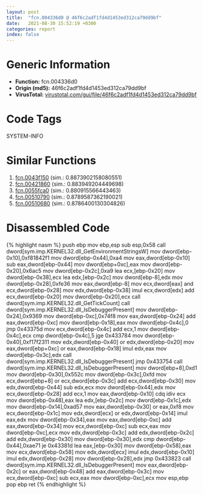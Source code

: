 ```yaml
---
layout: post
title:  "fcn.004336d0 @ 46f6c2adf1fd4d1453ed312ca79dd9bf"
date:   2021-08-30 15:52:19 +0300
categories: report
index: false
---
```


# Generic Information
- **Function:** fcn.004336d0
- **Origin (md5):** 46f6c2adf1fd4d1453ed312ca79dd9bf
- **VirusTotal:** [virustotal.com/gui/file/46f6c2adf1fd4d1453ed312ca79dd9bf][virustotal_ref]

# Code Tags
<span class="tag" id="SYSTEM-INFO">SYSTEM-INFO</span>


# Similar Functions

1. [fcn.0043f150][similar_1_ref] (sim.: 0.8873902158080551)
2. [fcn.00421860][similar_2_ref] (sim.: 0.883949204449698)
3. [fcn.0055fca0][similar_3_ref] (sim.: 0.880915566443463)
4. [fcn.00510790][similar_4_ref] (sim.: 0.8789587362190021)
5. [fcn.00510680][similar_5_ref] (sim.: 0.8786400130304826)


# Disassembled Code

{% highlight nasm %}
push ebp
mov ebp,esp
sub esp,0x58
call dword[sym.imp.KERNEL32.dll_GetEnvironmentStringsW]
mov dword[ebp-0x10],0xf81842f1
mov dword[ebp-0x44],0xa4
mov eax,dword[ebp-0x10]
sub eax,dword[ebp-0x44]
mov dword[ebp+0xc],eax
mov dword[ebp-0x20],0x6ac5
mov dword[ebp-0x2c],0xa9
lea ecx,[ebp-0x20]
mov dword[ebp-0x38],ecx
lea edx,[ebp-0x2c]
mov dword[ebp-8],edx
mov dword[ebp-0x28],0xfe36
mov eax,dword[ebp-8]
mov ecx,dword[eax]
and ecx,dword[ebp-0x28]
mov edx,dword[ebp-0x38]
imul ecx,dword[edx]
add ecx,dword[ebp-0x20]
mov dword[ebp-0x20],ecx
call dword[sym.imp.KERNEL32.dll_GetTickCount]
call dword[sym.imp.KERNEL32.dll_IsDebuggerPresent]
mov dword[ebp-0x24],0x9369
mov dword[ebp-0xc],0x74f8
mov eax,dword[ebp-0x24]
add eax,dword[ebp-0xc]
mov dword[ebp-0x18],eax
mov dword[ebp-0x4c],0
jmp 0x43375d
mov ecx,dword[ebp-0x4c]
add ecx,1
mov dword[ebp-0x4c],ecx
cmp dword[ebp-0x4c],5
jge 0x433784
mov dword[ebp-0x40],0xf17f2311
mov edx,dword[ebp-0x40]
or edx,dword[ebp-0x20]
mov eax,dword[ebp+0xc]
or eax,dword[ebp-0x18]
imul edx,eax
mov dword[ebp-0x3c],edx
call dword[sym.imp.KERNEL32.dll_IsDebuggerPresent]
jmp 0x433754
call dword[sym.imp.KERNEL32.dll_IsDebuggerPresent]
mov dword[ebp+8],0xd1
mov dword[ebp-0x30],0x552c
mov dword[ebp-0x3c],0xfd
mov ecx,dword[ebp+8]
or ecx,dword[ebp-0x3c]
add ecx,dword[ebp-0x30]
mov edx,dword[ebp-0x44]
sub edx,ecx
mov dword[ebp-0x44],edx
mov ecx,dword[ebp-0x28]
add ecx,1
mov eax,dword[ebp-0x10]
cdq 
idiv ecx
mov dword[ebp-0x48],eax
lea edx,[ebp-0x2c]
mov dword[ebp-0x1c],edx
mov dword[ebp-0x14],0xad57
mov eax,dword[ebp-0x30]
or eax,0xf8
mov ecx,dword[ebp-0x1c]
mov edx,dword[ecx]
or edx,dword[ebp-0x14]
imul eax,edx
mov dword[ebp-0x34],eax
mov eax,dword[ebp-0xc]
add eax,dword[ebp-0x34]
mov ecx,dword[ebp-0xc]
sub ecx,eax
mov dword[ebp-0xc],ecx
mov edx,dword[ebp-0x3c]
add edx,dword[ebp-0x2c]
add edx,dword[ebp-0x30]
mov dword[ebp-0x30],edx
cmp dword[ebp-0x44],0xae71
je 0x43381d
lea eax,[ebp-0x30]
mov dword[ebp-0x58],eax
mov ecx,dword[ebp-0x58]
mov edx,dword[ecx]
imul edx,dword[ebp-0x10]
imul edx,dword[ebp-0x28]
mov dword[ebp-0x28],edx
jmp 0x433823
call dword[sym.imp.KERNEL32.dll_IsDebuggerPresent]
mov eax,dword[ebp-0x2c]
or eax,dword[ebp-0x48]
add eax,dword[ebp-0x3c]
mov ecx,dword[ebp-0xc]
sub ecx,eax
mov dword[ebp-0xc],ecx
mov esp,ebp
pop ebp
ret 
{% endhighlight %}


[similar_1_ref]: /report/fcn.0043f150@17d73cbafe6dd96dd6f2291fab06fbb5
[similar_2_ref]: /report/fcn.00421860@4fe38de7c6c86a1bad209560fa052231
[similar_3_ref]: /report/fcn.0055fca0@2db66bac8e26cd758cb6fa211bf2d229
[similar_4_ref]: /report/fcn.00510790@14b20b07906a36e23f2230c8042160f2
[similar_5_ref]: /report/fcn.00510680@c60344b51fa39a329b92557d24ff7670
[virustotal_ref]: https://www.virustotal.com/gui/file/46f6c2adf1fd4d1453ed312ca79dd9bf